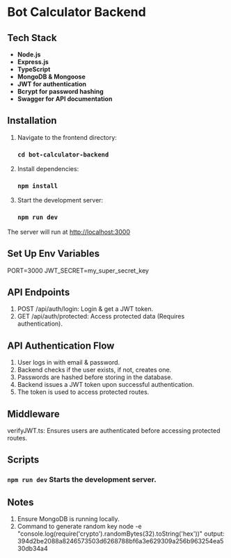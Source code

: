 # Bot Calculator Backend

## Tech Stack

- **Node.js**
- **Express.js**
- **TypeScript**
- **MongoDB & Mongoose**
- **JWT for authentication**
- **Bcrypt for password hashing**
- **Swagger for API documentation**

## Installation

1. Navigate to the frontend directory:    
    ### `cd bot-calculator-backend`

2. Install dependencies:
    ###  `npm install`

3. Start the development server:
    ###  `npm run dev`

The server will run at [http://localhost:3000](http://localhost:3000)

## Set Up Env Variables
PORT=3000
JWT_SECRET=my_super_secret_key

## API Endpoints

1. POST /api/auth/login: Login & get a JWT token.
2. GET /api/auth/protected: Access protected data (Requires authentication).


## API Authentication Flow

1. User logs in with email & password.
2. Backend checks if the user exists, if not, creates one.
3. Passwords are hashed before storing in the database.
4. Backend issues a JWT token upon successful authentication.
5. The token is used to access protected routes.

## Middleware

verifyJWT.ts: Ensures users are authenticated before accessing protected routes.



## Scripts

###  `npm run dev`  Starts the development server.


## Notes

1. Ensure MongoDB is running locally.
2. Command to generate random key 
    node -e "console.log(require('crypto').randomBytes(32).toString('hex'))" 
    output: 394d2be2088a8246573503d6268788bf6a3e629309a256b963254ea530db34a4

